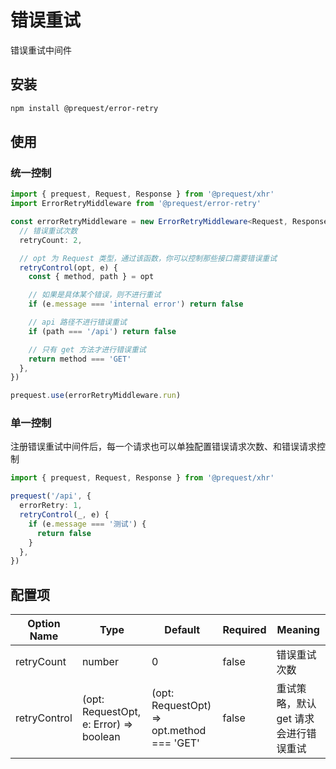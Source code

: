 # 错误重试

错误重试中间件

## 安装

```bash
npm install @prequest/error-retry
```

## 使用

### 统一控制

```ts
import { prequest, Request, Response } from '@prequest/xhr'
import ErrorRetryMiddleware from '@prequest/error-retry'

const errorRetryMiddleware = new ErrorRetryMiddleware<Request, Response>({
  // 错误重试次数
  retryCount: 2,

  // opt 为 Request 类型，通过该函数，你可以控制那些接口需要错误重试
  retryControl(opt, e) {
    const { method, path } = opt

    // 如果是具体某个错误，则不进行重试
    if (e.message === 'internal error') return false

    // api 路径不进行错误重试
    if (path === '/api') return false

    // 只有 get 方法才进行错误重试
    return method === 'GET'
  },
})

prequest.use(errorRetryMiddleware.run)
```

### 单一控制

注册错误重试中间件后，每一个请求也可以单独配置错误请求次数、和错误请求控制

```ts
import { prequest, Request, Response } from '@prequest/xhr'

prequest('/api', {
  errorRetry: 1,
  retryControl(_, e) {
    if (e.message === '测试') {
      return false
    }
  },
})
```

## 配置项

| Option Name  | Type                                   | Default                                   | Required | Meaning                               |
| ------------ | -------------------------------------- | ----------------------------------------- | -------- | ------------------------------------- |
| retryCount   | number                                 | 0                                         | false    | 错误重试次数                          |
| retryControl | (opt: RequestOpt, e: Error) => boolean | (opt: RequestOpt) => opt.method === 'GET' | false    | 重试策略，默认 get 请求会进行错误重试 |
